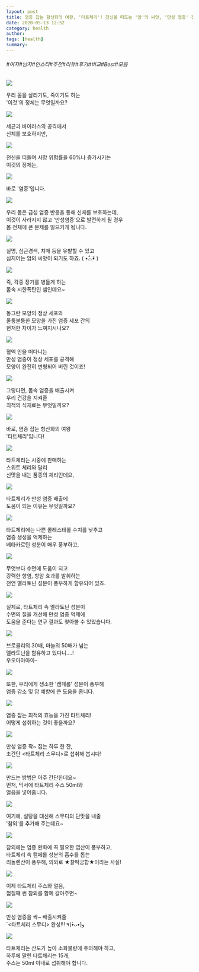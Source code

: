 ```yaml
---
layout: post
title: 염증 잡는 항산화의 여왕, '타트체리'! 전신을 떠도는 '암'의 씨앗, '만성 염증' 잡는 최고의 식재료는?
date: 2020-05-13 12:52
category: health
author: 
tags: [health]
summary: 
---
```


###### #여자#남자#인스타#추천#리뷰#후기#비교#Best#모음

  
![](https://t1.daumcdn.net/liveboard/mboon/fa7d3cf0c1b142f0a69c28d7fe7d2209.gif)

우리 몸을 살리기도, 죽이기도 하는  
'이것'의 정체는 무엇일까요?  

![](https://img1.daumcdn.net/thumb/R720x0/?fname=https%3A%2F%2Ft1.daumcdn.net%2Fliveboard%2Fmboon%2F1f38cf06beff4ce298105828c6a1e3cd.png)

세균과 바이러스의 공격에서  
신체를 보호하지만,  

![](https://img1.daumcdn.net/thumb/R720x0/?fname=https%3A%2F%2Ft1.daumcdn.net%2Fliveboard%2Fmboon%2Fae539f6fc7024f77922eca0615a3cd44.png)

전신을 떠돌며 사망 위험률을 60%나 증가시키는  
이것의 정체는,  

![](https://img1.daumcdn.net/thumb/R720x0/?fname=https%3A%2F%2Ft1.daumcdn.net%2Fliveboard%2Fmboon%2Ff0c0dbfa4f534291809eb853b71c8162.png)

바로 '염증'입니다.  

![](https://img1.daumcdn.net/thumb/R720x0/?fname=https%3A%2F%2Ft1.daumcdn.net%2Fliveboard%2Fmboon%2F7d834310039d4e4d8a035b691a7a62fd.png)

우리 몸은 급성 염증 반응을 통해 신체를 보호하는데,  
이것이 사라지지 않고 '만성염증'으로 발전하게 될 경우  
몸 전체에 큰 문제를 일으키게 됩니다.  

![](https://img1.daumcdn.net/thumb/R720x0/?fname=https%3A%2F%2Ft1.daumcdn.net%2Fliveboard%2Fmboon%2Fc7a72b57d191436d9d03ed33af2ef258.png)

실명, 심근경색, 치매 등을 유발할 수 있고  
심지어는 암의 씨앗이 되기도 하죠. ( •᷄⌓•᷅ )  

![](https://img1.daumcdn.net/thumb/R720x0/?fname=https%3A%2F%2Ft1.daumcdn.net%2Fliveboard%2Fmboon%2F35bc3509f5864d1eb2594f637085ff8d.png)

즉, 각종 장기를 병들게 하는  
몸속 시한폭탄인 셈인데요~  

![](https://img1.daumcdn.net/thumb/R720x0/?fname=https%3A%2F%2Ft1.daumcdn.net%2Fliveboard%2Fmboon%2F85c61b179ec24bb594a4a871ac879b69.png)

동그란 모양의 정상 세포와  
울퉁불퉁한 모양을 가진 염증 세포 간의  
현저한 차이가 느껴지시나요?  

![](https://img1.daumcdn.net/thumb/R720x0/?fname=https%3A%2F%2Ft1.daumcdn.net%2Fliveboard%2Fmboon%2F1a6a9f7f4cee41d280718504c19e8c06.png)

혈액 안을 떠다니는  
만성 염증이 정상 세포를 공격해  
모양이 완전히 변형되어 버린 것이죠!  

![](https://img1.daumcdn.net/thumb/R720x0/?fname=https%3A%2F%2Ft1.daumcdn.net%2Fliveboard%2Fmboon%2F7c47f2d47e9446d9b9884cec182a7438.png)

그렇다면, 몸속 염증을 배출시켜  
우리 건강을 지켜줄  
최적의 식재료는 무엇일까요?  

![](https://img1.daumcdn.net/thumb/R720x0/?fname=https%3A%2F%2Ft1.daumcdn.net%2Fliveboard%2Fmboon%2Fb4543a22d02f44a48d5252823055228e.png)

바로, 염증 잡는 항산화의 여왕  
'타트체리'입니다!  

![](https://img1.daumcdn.net/thumb/R720x0/?fname=https%3A%2F%2Ft1.daumcdn.net%2Fliveboard%2Fmboon%2Fd2808df58b074ad996545847ad25c721.png)

타트체리는 시중에 판매하는  
스위트 체리와 달리  
신맛을 내는 품종의 체리인데요,  

![](https://img1.daumcdn.net/thumb/R720x0/?fname=https%3A%2F%2Ft1.daumcdn.net%2Fliveboard%2Fmboon%2Fcdfc05b0eb1444a88cacab22d7ebfe10.png)

타트체리가 만성 염증 배출에  
도움이 되는 이유는 무엇일까요?  

![](https://img1.daumcdn.net/thumb/R720x0/?fname=https%3A%2F%2Ft1.daumcdn.net%2Fliveboard%2Fmboon%2F24600c797a784c58a028319bc4ce4bd5.png)

타트체리에는 나쁜 콜레스테롤 수치를 낮추고  
염증 생성을 억제하는  
베타카로틴 성분이 매우 풍부하고,  

![](https://img1.daumcdn.net/thumb/R720x0/?fname=https%3A%2F%2Ft1.daumcdn.net%2Fliveboard%2Fmboon%2F0581afc3793e44cc83fddef5f9532ded.png)

무엇보다 수면에 도움이 되고  
강력한 항염, 항암 효과를 발휘하는  
천연 멜라토닌 성분이 풍부하게 함유되어 있죠.  

![](https://img1.daumcdn.net/thumb/R720x0/?fname=https%3A%2F%2Ft1.daumcdn.net%2Fliveboard%2Fmboon%2F7d44ae751819406d851fca412e935ef3.png)

실제로, 타트체리 속 멜라토닌 성분이  
수면의 질을 개선해 만성 염증 억제에  
도움을 준다는 연구 결과도 찾아볼 수 있었습니다.  

![](https://img1.daumcdn.net/thumb/R720x0/?fname=https%3A%2F%2Ft1.daumcdn.net%2Fliveboard%2Fmboon%2F029a1f41b6114392a85738df3bb5f27f.png)

브로콜리의 30배, 마늘의 50배가 넘는  
멜라토닌을 함유하고 있다니....!  
우오아아아아-  

![](https://img1.daumcdn.net/thumb/R720x0/?fname=https%3A%2F%2Ft1.daumcdn.net%2Fliveboard%2Fmboon%2F25e54d70c178432fa12c619589e6a81d.png)

또한, 우리에게 생소한 '캠페롤' 성분이 풍부해  
염증 감소 및 암 예방에 큰 도움을 줍니다.  

![](https://img1.daumcdn.net/thumb/R720x0/?fname=https%3A%2F%2Ft1.daumcdn.net%2Fliveboard%2Fmboon%2Fe666deeecbdc4aab9880d139f8276e40.png)

염증 잡는 최적의 효능을 가진 타트체리!  
어떻게 섭취하는 것이 좋을까요?  

![](https://img1.daumcdn.net/thumb/R720x0/?fname=https%3A%2F%2Ft1.daumcdn.net%2Fliveboard%2Fmboon%2F9a32cd8278ff4a9f93d4ed8ed8ee5811.png)

만성 염증 꽉~ 잡는 하루 한 잔,  
초간단 <타트체리 스무디>로 섭취해 봅시다!  

![](https://t1.daumcdn.net/liveboard/mboon/e559f0378e7c46ed9fc65bd216b1dae4.gif)

만드는 방법은 아주 간단한데요~  
먼저, 믹서에 타트체리 주스 50ml와  
얼음을 넣어줍니다.  

![](https://img1.daumcdn.net/thumb/R720x0/?fname=https%3A%2F%2Ft1.daumcdn.net%2Fliveboard%2Fmboon%2Fc9ea2d7caba8427dbf3a8646c3a82e69.png)

여기에, 설탕을 대신해 스무디의 단맛을 내줄  
'참외'를 추가해 주는데요~  

![](https://img1.daumcdn.net/thumb/R720x0/?fname=https%3A%2F%2Ft1.daumcdn.net%2Fliveboard%2Fmboon%2F3e2fa454242043208602673d286bd1a5.png)

참외에는 염증 완화에 꼭 필요한 엽산이 풍부하고,  
타트체리 속 캠페롤 성분의 흡수를 돕는  
리놀렌산이 풍부해, 의외로 ★찰떡궁합★이라는 사실!  

![](https://t1.daumcdn.net/liveboard/mboon/4c6bc4a6053945b8b0007f5bbcdb23c4.gif)

이제 타트체리 주스와 얼음,  
껍질째 썬 참외를 함께 갈아주면~  

![](https://img1.daumcdn.net/thumb/R720x0/?fname=https%3A%2F%2Ft1.daumcdn.net%2Fliveboard%2Fmboon%2F07b67217d4f84f8883d0093d45cfc0c4.png)

만성 염증을 싹~ 배출시켜줄  
`<타트체리 스무디> 완성!!! ٩(*•̀ᴗ•́*)و  

![](https://img1.daumcdn.net/thumb/R720x0/?fname=https%3A%2F%2Ft1.daumcdn.net%2Fliveboard%2Fmboon%2F3311b6fbd1984a3d91767d8e15004c00.png)

타트체리는 산도가 높아 소화불량에 주의해야 하고,  
하루에 말린 타트체리는 15개,  
주스는 50ml 이내로 섭취해야 합니다.